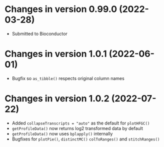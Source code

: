 # Changes in version 0.99.0 (2022-03-28)

- Submitted to Bioconductor

# Changes in version 1.0.1 (2022-06-01)

- Bugfix so `as_tibble()` respects original column names

# Changes in version 1.0.2 (2022-07-22)

- Added `collapseTranscripts = "auto"` as the default for `plotHFGC()`
- `getProfileData()` now returns log2 transformed data by default 
- `getProfileData()` now uses `bplapply()` internally
- Bugfixes for `plotPie()`, `distinctMC()` `colToRanges()` and `stitchRanges()`
